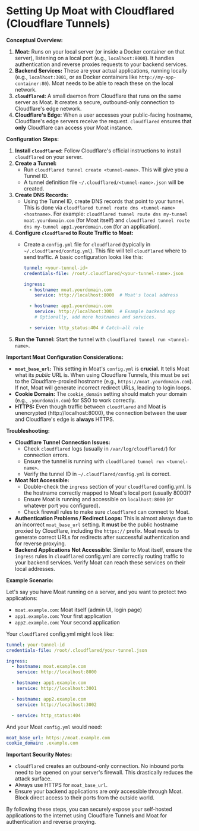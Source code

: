 # Setting Up Moat with Cloudflared (Cloudflare Tunnels)

**Conceptual Overview:**

1.  **Moat:** Runs on your local server (or inside a Docker container on that server), listening on a local port (e.g., `localhost:8000`). It handles authentication and reverse proxies requests to your backend services.
2.  **Backend Services:** These are your actual applications, running locally (e.g., `localhost:3001`, or as Docker containers like `http://my-app-container:80`). Moat needs to be able to reach these on the local network.
3.  **`cloudflared`:** A small daemon from Cloudflare that runs on the same server as Moat. It creates a secure, outbound-only connection to Cloudflare's edge network.
4.  **Cloudflare's Edge:** When a user accesses your public-facing hostname, Cloudflare's edge servers receive the request. `cloudflared` ensures that **only** Cloudflare can access your Moat instance.

**Configuration Steps:**

1.  **Install `cloudflared`:** Follow Cloudflare's official instructions to install `cloudflared` on your server.
2.  **Create a Tunnel:**
    *   Run `cloudflared tunnel create <tunnel-name>`. This will give you a Tunnel ID.
    *   A tunnel definition file `~/.cloudflared/<tunnel-name>.json` will be created.
3.  **Create DNS Records:**
    *   Using the Tunnel ID, create DNS records that point to your tunnel. This is done via `cloudflared tunnel route dns <tunnel-name> <hostname>`.  For example: `cloudflared tunnel route dns my-tunnel moat.yourdomain.com` (for Moat itself) and `cloudflared tunnel route dns my-tunnel app1.yourdomain.com` (for an application).
4.  **Configure `cloudflared` to Route Traffic to Moat:**
    *   Create a `config.yml` file for `cloudflared` (typically in `~/.cloudflared/config.yml`).  This file will tell `cloudflared` where to send traffic.  A basic configuration looks like this:

        ```yaml
        tunnel: <your-tunnel-id>
        credentials-file: /root/.cloudflared/<your-tunnel-name>.json

        ingress:
          - hostname: moat.yourdomain.com
            service: http://localhost:8000  # Moat's local address

          - hostname: app1.yourdomain.com
            service: http://localhost:3001  # Example backend app
            # Optionally, add more hostnames and services.

          - service: http_status:404 # Catch-all rule

        ```
5.  **Run the Tunnel:**  Start the tunnel with `cloudflared tunnel run <tunnel-name>`.

**Important Moat Configuration Considerations:**

*   **`moat_base_url`:**  This setting in Moat's `config.yml` is **crucial**.  It tells Moat what its *public* URL is.  When using Cloudflare Tunnels, this must be set to the Cloudflare-proxied hostname (e.g., `https://moat.yourdomain.com`).  If not, Moat will generate incorrect redirect URLs, leading to login loops.
*   **Cookie Domain:** The `cookie_domain` setting should match your domain (e.g., `.yourdomain.com`) for SSO to work correctly.
*   **HTTPS:** Even though traffic between `cloudflared` and Moat is unencrypted (http://localhost:8000), the connection between the user and Cloudflare's edge is **always** HTTPS.

**Troubleshooting:**

*   **Cloudflare Tunnel Connection Issues:**
    *   Check `cloudflared` logs (usually in `/var/log/cloudflared/`) for connection errors.
    *   Ensure the tunnel is running with `cloudflared tunnel run <tunnel-name>`.
    *   Verify the tunnel ID in `~/.cloudflared/config.yml` is correct.
*   **Moat Not Accessible:**
    *   Double-check the `ingress` section of your `cloudflared` config.yml.  Is the hostname correctly mapped to Moat's local port (usually 8000)?
    *   Ensure Moat is running and accessible on `localhost:8000` (or whatever port you configured).
    *   Check firewall rules to make sure `cloudflared` can connect to Moat.
*   **Authentication Problems / Redirect Loops:** This is almost always due to an incorrect `moat_base_url` setting. It **must** be the public hostname proxied by Cloudflare, including the `https://` prefix.  Moat needs to generate correct URLs for redirects after successful authentication and for reverse proxying.
*   **Backend Applications Not Accessible:** Similar to Moat itself, ensure the `ingress` rules in `cloudflared` config.yml are correctly routing traffic to your backend services.  Verify Moat can reach these services on their local addresses.

**Example Scenario:**

Let's say you have Moat running on a server, and you want to protect two applications:

*   `moat.example.com`:  Moat itself (admin UI, login page)
*   `app1.example.com`: Your first application
*   `app2.example.com`: Your second application

Your `cloudflared` config.yml might look like:

```yaml
tunnel: your-tunnel-id
credentials-file: /root/.cloudflared/your-tunnel.json

ingress:
  - hostname: moat.example.com
    service: http://localhost:8000

  - hostname: app1.example.com
    service: http://localhost:3001

  - hostname: app2.example.com
    service: http://localhost:3002

  - service: http_status:404
```

And your Moat `config.yml` would need:

```yaml
moat_base_url: https://moat.example.com
cookie_domain: .example.com
```

**Important Security Notes:**

*   `cloudflared` creates an outbound-only connection.  No inbound ports need to be opened on your server's firewall. This drastically reduces the attack surface.
*   Always use HTTPS for `moat_base_url`.
*   Ensure your backend applications are *only* accessible through Moat.  Block direct access to their ports from the outside world.

By following these steps, you can securely expose your self-hosted applications to the internet using Cloudflare Tunnels and Moat for authentication and reverse proxying.